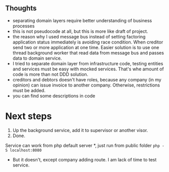## Thoughts

- separating domain layers require better understanding of business processes
- this is not pseudocode at all, but this is more like draft of project. 
- the reason why I used message bus instead of setting factoring application status immediately is avoiding race condition. When creditor send two or more application at one time. Easier solution is to use one thread background worker that read data from message bus and passes data to domain service.
- I tried to separate domain layer from infrastructure code, testing entities and services must be easy with mocked services. That's whe amount of code is more than not DDD solution.
- creditors and debtors doesn't have roles, because any company (in my opinion) can issue invoice to another company. Otherwise, restrictions must be added.
- you can find some descriptions in code

# Next steps

1. Up the background service, add it to supervisor or another visor.
2. Done.

Service can work from php default server *, just run from public folder `php -S localhost:8080`


* But it doesn't, except company adding route. I am lack of time to test service.
